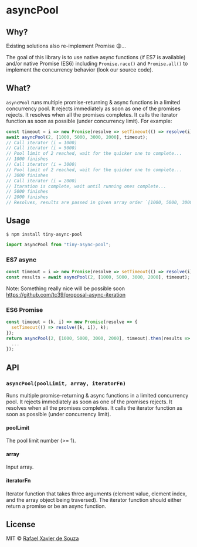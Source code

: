 # asyncPool

## Why?

Existing solutions also re-implement Promise 😩...

The goal of this library is to use native async functions (if ES7 is available) and/or native Promise (ES6) including `Promise.race()` and `Promise.all()` to implement the concurrency behavior (look our source code).

## What?

`asyncPool` runs multiple promise-returning & async functions in a limited concurrency pool. It rejects immediately as soon as one of the promises rejects. It resolves when all the promises completes. It calls the iterator function as soon as possible (under concurrency limit). For example:

```js
const timeout = i => new Promise(resolve => setTimeout(() => resolve(i), i));
await asyncPool(2, [1000, 5000, 3000, 2000], timeout);
// Call iterator (i = 1000)
// Call iterator (i = 5000)
// Pool limit of 2 reached, wait for the quicker one to complete...
// 1000 finishes
// Call iterator (i = 3000)
// Pool limit of 2 reached, wait for the quicker one to complete...
// 3000 finishes
// Call iterator (i = 2000)
// Itaration is complete, wait until running ones complete...
// 5000 finishes
// 2000 finishes
// Resolves, results are passed in given array order `[1000, 5000, 3000, 2000]`.
```

## Usage

```
$ npm install tiny-async-pool
```

```js
import asyncPool from "tiny-async-pool";
```

### ES7 async

```js
const timeout = i => new Promise(resolve => setTimeout(() => resolve(i), i));
const results = await asyncPool(2, [1000, 5000, 3000, 2000], timeout);
```

Note: Something really nice will be possible soon https://github.com/tc39/proposal-async-iteration

### ES6 Promise

```js
const timeout = (k, i) => new Promise(resolve => {
  setTimeout(() => resolve([k, i]), k);
});
return asyncPool(2, [1000, 5000, 3000, 2000], timeout).then(results => {
  ...
});
```

## API

### `asyncPool(poolLimit, array, iteratorFn)`

Runs multiple promise-returning & async functions in a limited concurrency pool. It rejects immediately as soon as one of the promises rejects. It resolves when all the promises completes. It calls the iterator function as soon as possible (under concurrency limit).

#### poolLimit

The pool limit number (>= 1).

#### array

Input array.

#### iteratorFn

Iterator function that takes three arguments (element value, element index, and the array object being traversed). The iterator function should either return a promise or be an async function.

## License

MIT © [Rafael Xavier de Souza](http://rafael.xavier.blog.br)
